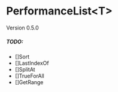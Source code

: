 # PerformanceList\<T>
Version 0.5.0

##### TODO: 
- []Sort
- []LastIndexOf
- []SplitAt
- []TrueForAll
- []GetRange
